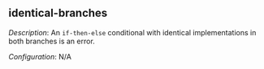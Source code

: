 ## identical-branches

_Description_: An `if-then-else` conditional with identical implementations in both branches is an error.

_Configuration_: N/A

